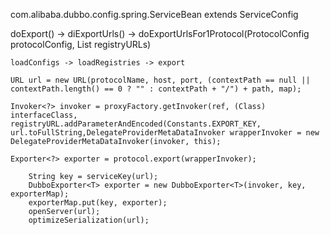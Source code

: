 com.alibaba.dubbo.config.spring.ServiceBean<T> extends ServiceConfig<T>

doExport() -> diExportUrls() -> doExportUrlsFor1Protocol(ProtocolConfig protocolConfig, List<URL> registryURLs)

    loadConfigs -> loadRegistries -> export

    URL url = new URL(protocolName, host, port, (contextPath == null || contextPath.length() == 0 ? "" : contextPath + "/") + path, map);

    Invoker<?> invoker = proxyFactory.getInvoker(ref, (Class) interfaceClass, registryURL.addParameterAndEncoded(Constants.EXPORT_KEY, url.toFullString,DelegateProviderMetaDataInvoker wrapperInvoker = new DelegateProviderMetaDataInvoker(invoker, this);

    Exporter<?> exporter = protocol.export(wrapperInvoker);

        String key = serviceKey(url);
        DubboExporter<T> exporter = new DubboExporter<T>(invoker, key, exporterMap);
        exporterMap.put(key, exporter);
        openServer(url);
        optimizeSerialization(url);



